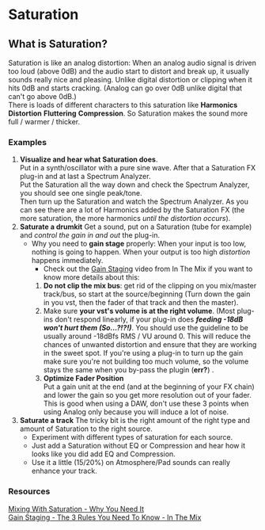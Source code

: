 # Saturation

## What is Saturation?
Saturation is like an analog distortion: When an analog audio signal is driven too loud (above 0dB) and the audio start to distort and break up, it usually sounds really nice and pleasing. Unlike digital distortion or clipping when it hits 0dB and starts cracking. (Analog can go over 0dB unlike digital that can't go above 0dB.)\
There is loads of different characters to this saturation like **Harmonics** **Distortion** **Fluttering** **Compression**.
So Saturation makes the sound more full / warmer / thicker.

### Examples
1. **Visualize and hear what Saturation does**.\
   Put in a synth/oscillator with a pure sine wave. After that a Saturation FX plug-in and at last a Spectrum Analyzer.\
   Put the Saturation all the way down and check the Spectrum Analyzer, you should see one single peak/tone.\
   Then turn up the Saturation and watch the Spectrum Analyzer. As you can see there are a lot of Harmonics added by the Saturation FX (the more saturation, the more harmonics _until the distortion occurs_).
2. **Saturate a drumkit**
    Get a sound, put on a Saturation (tube for example) and _control the gain in and out_ the plug-in.
    - Why you need to **gain stage** properly: When your input is too low, nothing is going to happen. When your output is too high _distortion_ happens immediately.
        - Check out the [Gain Staging](https://www.youtube.com/watch?v=pinNLBnBRe8) video from In The Mix if you want to know more details about this:
        1. **Do not clip the mix bus**: get rid of the clipping on you mix/master track/bus, so start at the source/beginning (Turn down the gain in you vst, then the fader of that track and then the master).
        2. Make sure **your vst's volume is at the right volume**. (Most plug-ins don't respond linearly, if your plug-in does **_feeding -18dB won't hurt them (So...?!?!)_**. You should use the guideline to be usually around -18dBfs RMS / VU around 0. This will reduce the chances of unwanted distortion and ensure that they are working in the sweet spot. If you're using a plug-in to turn up the gain make sure you're not building too much volume, so the volume stays the same when you by-pass the plugin (**err?**) .
        3. **Optimize Fader Position**\
            Put a gain unit at the end (and at the beginning of your FX chain) and lower the gain so you get more resolution out of your fader.\
        This is good when using a DAW, don't use these 3 points when using Analog only because you will induce a lot of noise.
3. **Saturate a track**
   The tricky bit is the right amount of the right type and amount of Saturation to the right source.
   - Experiment with different types of saturation for each source.
   - Just add a Saturation without EQ or Compression and hear how it looks like you did add EQ and Compression.
   - Use it a little (15/20%) on Atmosphere/Pad sounds can really enhance your track.

### Resources
[Mixing With Saturation - Why You Need It](https://www.youtube.com/watch?v=6sVUYESg_Os)\
[Gain Staging - The 3 Rules You Need To Know - In The Mix](https://www.youtube.com/watch?v=pinNLBnBRe8)